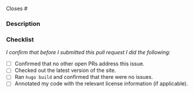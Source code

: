 Closes #

### Description

### Checklist

_I confirm that before I submitted this pull request I did the following:_

- [ ] Confirmed that no other open PRs address this issue.
- [ ] Checked out the latest version of the site.
- [ ] Ran `hugo build` and confirmed that there were no issues.
- [ ] Annotated my code with the relevant license information (if applicable).
